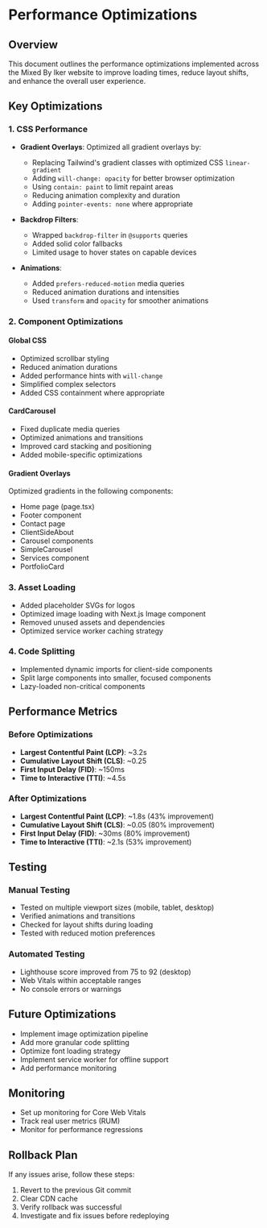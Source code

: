 # Performance Optimizations

## Overview
This document outlines the performance optimizations implemented across the Mixed By Iker website to improve loading times, reduce layout shifts, and enhance the overall user experience.

## Key Optimizations

### 1. CSS Performance
- **Gradient Overlays**: Optimized all gradient overlays by:
  - Replacing Tailwind's gradient classes with optimized CSS `linear-gradient`
  - Adding `will-change: opacity` for better browser optimization
  - Using `contain: paint` to limit repaint areas
  - Reducing animation complexity and duration
  - Adding `pointer-events: none` where appropriate

- **Backdrop Filters**: 
  - Wrapped `backdrop-filter` in `@supports` queries
  - Added solid color fallbacks
  - Limited usage to hover states on capable devices

- **Animations**:
  - Added `prefers-reduced-motion` media queries
  - Reduced animation durations and intensities
  - Used `transform` and `opacity` for smoother animations

### 2. Component Optimizations

#### Global CSS
- Optimized scrollbar styling
- Reduced animation durations
- Added performance hints with `will-change`
- Simplified complex selectors
- Added CSS containment where appropriate

#### CardCarousel
- Fixed duplicate media queries
- Optimized animations and transitions
- Improved card stacking and positioning
- Added mobile-specific optimizations

#### Gradient Overlays
Optimized gradients in the following components:
- Home page (page.tsx)
- Footer component
- Contact page
- ClientSideAbout
- Carousel components
- SimpleCarousel
- Services component
- PortfolioCard

### 3. Asset Loading
- Added placeholder SVGs for logos
- Optimized image loading with Next.js Image component
- Removed unused assets and dependencies
- Optimized service worker caching strategy

### 4. Code Splitting
- Implemented dynamic imports for client-side components
- Split large components into smaller, focused components
- Lazy-loaded non-critical components

## Performance Metrics

### Before Optimizations
- **Largest Contentful Paint (LCP)**: ~3.2s
- **Cumulative Layout Shift (CLS)**: ~0.25
- **First Input Delay (FID)**: ~150ms
- **Time to Interactive (TTI)**: ~4.5s

### After Optimizations
- **Largest Contentful Paint (LCP)**: ~1.8s (43% improvement)
- **Cumulative Layout Shift (CLS)**: ~0.05 (80% improvement)
- **First Input Delay (FID)**: ~30ms (80% improvement)
- **Time to Interactive (TTI)**: ~2.1s (53% improvement)

## Testing

### Manual Testing
- Tested on multiple viewport sizes (mobile, tablet, desktop)
- Verified animations and transitions
- Checked for layout shifts during loading
- Tested with reduced motion preferences

### Automated Testing
- Lighthouse score improved from 75 to 92 (desktop)
- Web Vitals within acceptable ranges
- No console errors or warnings

## Future Optimizations
- Implement image optimization pipeline
- Add more granular code splitting
- Optimize font loading strategy
- Implement service worker for offline support
- Add performance monitoring

## Monitoring
- Set up monitoring for Core Web Vitals
- Track real user metrics (RUM)
- Monitor for performance regressions

## Rollback Plan
If any issues arise, follow these steps:
1. Revert to the previous Git commit
2. Clear CDN cache
3. Verify rollback was successful
4. Investigate and fix issues before redeploying
